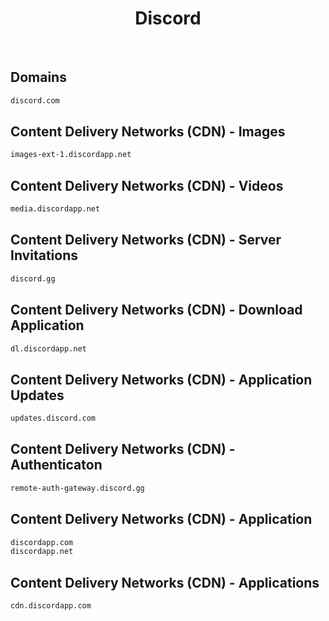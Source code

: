 


<h1 align="center">Discord</h1>  

<br>

## Domains


```html
discord.com
```  


## Content Delivery Networks (CDN) - Images


```html
images-ext-1.discordapp.net
```  


## Content Delivery Networks (CDN) - Videos


```html
media.discordapp.net
```  


## Content Delivery Networks (CDN) - Server Invitations


```html
discord.gg
```  


## Content Delivery Networks (CDN) - Download Application


```html
dl.discordapp.net
```  


## Content Delivery Networks (CDN) - Application Updates


```html
updates.discord.com
```  


## Content Delivery Networks (CDN) - Authenticaton


```html
remote-auth-gateway.discord.gg
```  


## Content Delivery Networks (CDN) - Application


```html
discordapp.com
discordapp.net
```  


## Content Delivery Networks (CDN) - Applications


```html
cdn.discordapp.com
```  


